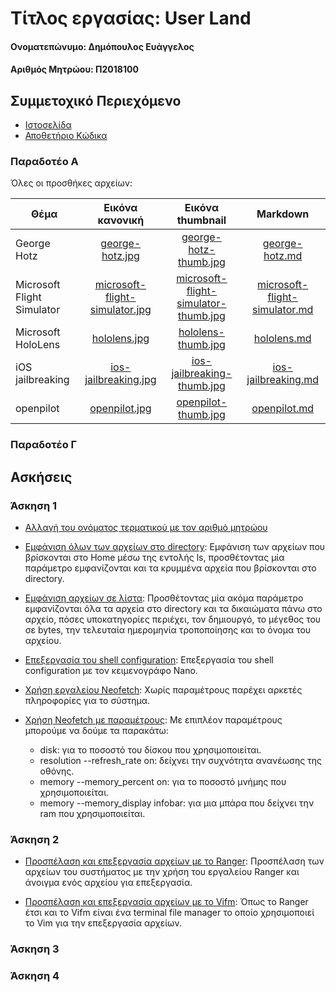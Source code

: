 # Τίτλος εργασίας: User Land

#### Ονοματεπώνυμο: Δημόπουλος Ευάγγελος
#### Αριθμός Μητρώου: Π2018100

## Συμμετοχικό Περιεχόμενο

- [Ιστοσελίδα](https://badwolfgr.github.io/gr/)
- [Αποθετήριο Κώδικα](https://github.com/badwolfgr/gr)

### Παραδοτέο Α

Όλες οι προσθήκες αρχείων:

  | Θέμα  | Εικόνα κανονική | Εικόνα thumbnail | 	Markdown |
  | ---- | :-------------: | :--------------: | :-------: |
  | George Hotz | [george-hotz.jpg](https://github.com/badwolfgr/gr/blob/gh-pages/images/george-hotz.jpg) | [george-hotz-thumb.jpg](https://github.com/badwolfgr/gr/blob/gh-pages/images/george-hotz-thumb.jpg) | [george-hotz.md](https://github.com/badwolfgr/gr/blob/gh-pages/_gallery/george-hotz.md)
  | Microsoft Flight Simulator | [microsoft-flight-simulator.jpg](https://github.com/badwolfgr/gr/blob/gh-pages/images/microsoft-flight-simulator.jpg) | [microsoft-flight-simulator-thumb.jpg](https://github.com/badwolfgr/gr/blob/gh-pages/images/microsoft-flight-simulator-thumb.jpg) | [microsoft-flight-simulator.md](https://github.com/badwolfgr/gr/blob/gh-pages/_gallery/microsoft-flight-simulator.md)
  | Microsoft HoloLens | [hololens.jpg](https://github.com/badwolfgr/gr/blob/gh-pages/images/hololens.jpg) | [hololens-thumb.jpg](https://github.com/badwolfgr/gr/blob/gh-pages/images/hololens-thumb.jpg) | [hololens.md](https://github.com/badwolfgr/gr/blob/gh-pages/_gallery/hololens.md)
  | iOS jailbreaking | [ios-jailbreaking.jpg](https://github.com/badwolfgr/gr/blob/gh-pages/images/ios-jailbreaking.jpg) | [ios-jailbreaking-thumb.jpg](https://github.com/badwolfgr/gr/blob/gh-pages/images/ios-jailbreaking-thumb.jpg) | [ios-jailbreaking.md](https://github.com/badwolfgr/gr/blob/gh-pages/_gallery/ios-jailbreaking.md)
  | openpilot | [openpilot.jpg](https://github.com/badwolfgr/gr/blob/gh-pages/images/openpilot.jpg) | [openpilot-thumb.jpg](https://github.com/badwolfgr/gr/blob/gh-pages/images/openpilot-thumb.jpg) | [openpilot.md](https://github.com/badwolfgr/gr/blob/gh-pages/_gallery/openpilot.md)

### Παραδοτέο Γ

## Ασκήσεις

### Άσκηση 1

- [Αλλαγή του ονόματος τερματικού με τον αριθμό μητρώου](https://asciinema.org/a/b7AuHrlTmRn9u6s077WRvf8IB)

- [Εμφάνιση όλων των αρχείων στο directory](https://asciinema.org/a/onTofs9mwIpb1RWHbi7VgSLqJ): Εμφάνιση των αρχείων που βρίσκονται στο Home μέσω της εντολής ls, προσθέτοντας μία παράμετρο εμφανίζονται και τα κρυμμένα αρχεία που βρίσκονται στο directory.

- [Εμφάνιση αρχείων σε λίστα](https://asciinema.org/a/HZsR7EKbIftfaB3FyT4ILCpV8): Προσθέτοντας μία ακόμα παράμετρο εμφανίζονται όλα τα αρχεία στο directory και τα δικαιώματα πάνω στο αρχείο, πόσες υποκατηγορίες περιέχει, τον δημιουργό, το μέγεθος του σε bytes, την τελευταία ημερομηνία τροποποίησης και το όνομα του αρχείου.

- [Επεξεργασία του shell configuration](https://asciinema.org/a/CwNG5n57XaKie9mI0XmvOxDjh): Επεξεργασία του shell configuration με τον κειμενογράφο Nano.

- [Χρήση εργαλείου Neofetch](https://asciinema.org/a/hI2b4NG5lOQivPMLdlIMgmnNC): Χωρίς παραμέτρους παρέχει αρκετές πληροφορίες για το σύστημα.

- [Χρήση Neofetch με παραμέτρους](https://asciinema.org/a/NQF993W6z7fuWrfFqwkzpEInl): Με επιπλέον παραμέτρους μπορούμε να δούμε τα παρακάτω:
  * disk: για το ποσοστό του δίσκου που χρησιμοποιείται.
  * resolution --refresh_rate on: δείχνει την συχνότητα ανανέωσης της οθόνης.
  * memory --memory_percent on: για το ποσοστό μνήμης που χρησιμοποιείται.
  * memory --memory_display infobar: για μια μπάρα που δείχνει την ram που χρησιμοποιείται.

### Άσκηση 2

- [Προσπέλαση και επεξεργασία αρχείων με το Ranger](https://asciinema.org/a/oZZA0TwNqd4lfrViEZApVKUq1): Προσπέλαση των αρχείων του συστήματος με την χρήση του εργαλείου Ranger και άνοιγμα ενός αρχείου για επεξεργασία.

- [Προσπέλαση και επεξεργασία αρχείων με το Vifm](https://asciinema.org/a/L8AEUzxD1Lrl4PqbRAnx6oez4): Όπως το Ranger έτσι και το Vifm είναι ένα terminal file manager το οποίο χρησιμοποιεί το Vim για την επεξεργασία αρχείων.

### Άσκηση 3

### Άσκηση 4
